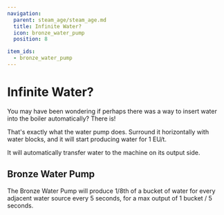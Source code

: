 ```yaml
---
navigation:
  parent: steam_age/steam_age.md
  title: Infinite Water?
  icon: bronze_water_pump
  position: 8

item_ids:
  - bronze_water_pump
---
```


# Infinite Water?

You may have been wondering if perhaps there was a way to insert water into the boiler automatically? There is!

That's exactly what the water pump does. Surround it horizontally with water blocks, and it will start producing water for 1 EU/t.

It will automatically transfer water to the machine on its output side.

## Bronze Water Pump

<Recipe id="modern_industrialization:steam_age/bronze/water_pump_asbl" />

The Bronze Water Pump will produce 1/8th of a bucket of water for every adjacent water source every 5 seconds, for a max output of 1 bucket / 5 seconds.
